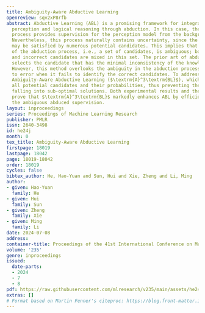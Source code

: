 ```yaml
---
title: Ambiguity-Aware Abductive Learning
openreview: sqv2xP8rfb
abstract: Abductive Learning (ABL) is a promising framework for integrating sub-symbolic
  perception and logical reasoning through abduction. In this case, the abduction
  process provides supervision for the perception model from the background knowledge.
  Nevertheless, this process naturally contains uncertainty, since the knowledge base
  may be satisfied by numerous potential candidates. This implies that the result
  of the abduction process, i.e., a set of candidates, is ambiguous; both correct
  and incorrect candidates are mixed in this set. The prior art of abductive learning
  selects the candidate that has the minimal inconsistency of the knowledge base.
  However, this method overlooks the ambiguity in the abduction process and is prone
  to error when it fails to identify the correct candidates. To address this, we propose
  Ambiguity-Aware Abductive Learning ($\textrm{A}^3\textrm{BL}$), which evaluates
  all potential candidates and their probabilities, thus preventing the model from
  falling into sub-optimal solutions. Both experimental results and theoretical analyses
  prove that $\textrm{A}^3\textrm{BL}$ markedly enhances ABL by efficiently exploiting
  the ambiguous abduced supervision.
layout: inproceedings
series: Proceedings of Machine Learning Research
publisher: PMLR
issn: 2640-3498
id: he24j
month: 0
tex_title: Ambiguity-Aware Abductive Learning
firstpage: 18019
lastpage: 18042
page: 18019-18042
order: 18019
cycles: false
bibtex_author: He, Hao-Yuan and Sun, Hui and Xie, Zheng and Li, Ming
author:
- given: Hao-Yuan
  family: He
- given: Hui
  family: Sun
- given: Zheng
  family: Xie
- given: Ming
  family: Li
date: 2024-07-08
address:
container-title: Proceedings of the 41st International Conference on Machine Learning
volume: '235'
genre: inproceedings
issued:
  date-parts:
  - 2024
  - 7
  - 8
pdf: https://raw.githubusercontent.com/mlresearch/v235/main/assets/he24j/he24j.pdf
extras: []
# Format based on Martin Fenner's citeproc: https://blog.front-matter.io/posts/citeproc-yaml-for-bibliographies/
---
```

